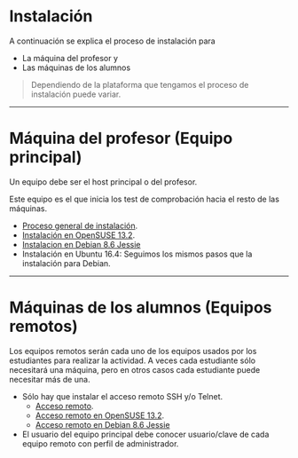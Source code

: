 
# Instalación

A continuación se explica el proceso de instalación para
* La máquina del profesor y
* Las máquinas de los alumnos

> Dependiendo de la plataforma que tengamos el proceso de instalación puede variar.

---

# Máquina del profesor (Equipo principal)

Un equipo debe ser el host principal o del profesor.

Este equipo es el que inicia los test de comprobación hacia el resto de las máquinas.

* [Proceso general de instalación](./general/profesor.md).
* [Instalación en OpenSUSE 13.2](./opensuse/profesor.md).
* [Instalacion en Debian 8.6 Jessie](./debian/profesor.md)
* Instalación en Ubuntu 16.4: Seguimos los mismos pasos que la instalación para Debian.

---

# Máquinas de los alumnos (Equipos remotos)

Los equipos remotos serán cada uno de los equipos usados por los estudiantes
para realizar la actividad. A veces cada estudiante sólo necesitará una máquina,
pero en otros casos cada estudiante puede necesitar más de una.

* Sólo hay que instalar el acceso remoto SSH y/o Telnet.
    * [Acceso remoto](./general/alumno.md).
    * [Acceso remoto en OpenSUSE 13.2](./opensuse/alumno.md).
    * [Acceso remoto en Debian 8.6 Jessie](./debian/alumno.md)
* El usuario del equipo principal debe conocer usuario/clave de cada equipo
remoto con perfil de administrador.
